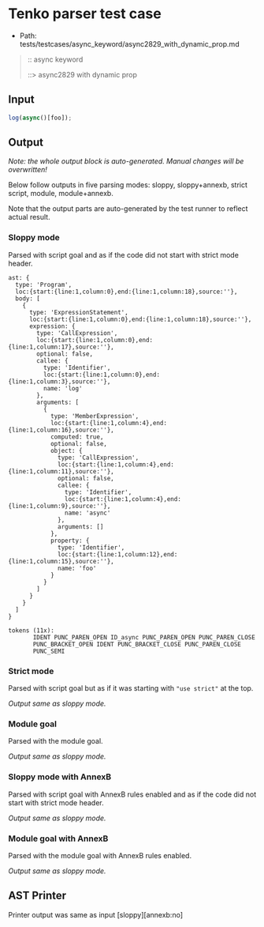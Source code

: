 # Tenko parser test case

- Path: tests/testcases/async_keyword/async2829_with_dynamic_prop.md

> :: async keyword
>
> ::> async2829 with dynamic prop

## Input

`````js
log(async()[foo]);
`````

## Output

_Note: the whole output block is auto-generated. Manual changes will be overwritten!_

Below follow outputs in five parsing modes: sloppy, sloppy+annexb, strict script, module, module+annexb.

Note that the output parts are auto-generated by the test runner to reflect actual result.

### Sloppy mode

Parsed with script goal and as if the code did not start with strict mode header.

`````
ast: {
  type: 'Program',
  loc:{start:{line:1,column:0},end:{line:1,column:18},source:''},
  body: [
    {
      type: 'ExpressionStatement',
      loc:{start:{line:1,column:0},end:{line:1,column:18},source:''},
      expression: {
        type: 'CallExpression',
        loc:{start:{line:1,column:0},end:{line:1,column:17},source:''},
        optional: false,
        callee: {
          type: 'Identifier',
          loc:{start:{line:1,column:0},end:{line:1,column:3},source:''},
          name: 'log'
        },
        arguments: [
          {
            type: 'MemberExpression',
            loc:{start:{line:1,column:4},end:{line:1,column:16},source:''},
            computed: true,
            optional: false,
            object: {
              type: 'CallExpression',
              loc:{start:{line:1,column:4},end:{line:1,column:11},source:''},
              optional: false,
              callee: {
                type: 'Identifier',
                loc:{start:{line:1,column:4},end:{line:1,column:9},source:''},
                name: 'async'
              },
              arguments: []
            },
            property: {
              type: 'Identifier',
              loc:{start:{line:1,column:12},end:{line:1,column:15},source:''},
              name: 'foo'
            }
          }
        ]
      }
    }
  ]
}

tokens (11x):
       IDENT PUNC_PAREN_OPEN ID_async PUNC_PAREN_OPEN PUNC_PAREN_CLOSE
       PUNC_BRACKET_OPEN IDENT PUNC_BRACKET_CLOSE PUNC_PAREN_CLOSE
       PUNC_SEMI
`````

### Strict mode

Parsed with script goal but as if it was starting with `"use strict"` at the top.

_Output same as sloppy mode._

### Module goal

Parsed with the module goal.

_Output same as sloppy mode._

### Sloppy mode with AnnexB

Parsed with script goal with AnnexB rules enabled and as if the code did not start with strict mode header.

_Output same as sloppy mode._

### Module goal with AnnexB

Parsed with the module goal with AnnexB rules enabled.

_Output same as sloppy mode._

## AST Printer

Printer output was same as input [sloppy][annexb:no]
